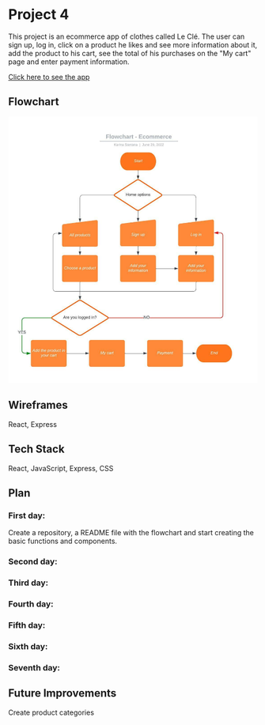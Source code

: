 # Project 4

This project is an ecommerce app of clothes called Le Clé. 
The user can sign up, log in, click on a product he likes and see more information about it, add the product to his cart, see the total of his purchases on the "My cart" page and enter payment information.

<a href="https://github.com/Karina-Santana/ecommerce_app.git">Click here to see the app</a>

## Flowchart
<img src="/public/Flowchart - Ecommerce.jpeg" alt="">

## Wireframes
React, Express

## Tech Stack
React, JavaScript, Express, CSS

## Plan
### First day:
Create a repository, a README file with the flowchart and start creating the basic functions and components.

### Second day:

### Third day:

### Fourth day:

### Fifth day:

### Sixth day:

### Seventh day:

## Future Improvements
Create product categories
